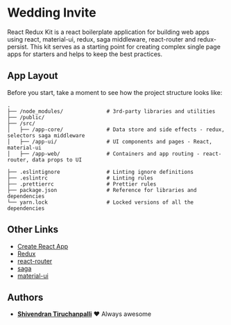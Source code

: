 # Wedding Invite

React Redux Kit is a react boilerplate application for building web apps using react, material-ui, redux, saga middleware, react-router and redux-persist. This kit serves as a starting point for creating complex single page apps for starters and helps to keep the best practices.

## App Layout

Before you start, take a moment to see how the project structure looks like:

```
.
├── /node_modules/              # 3rd-party libraries and utilities
├── /public/
├── /src/
│   ├── /app-core/              # Data store and side effects - redux, selectors saga middleware
│   ├── /app-ui/                # UI components and pages - React, material-ui
│   ├── /app-web/               # Containers and app routing - react-router, data props to UI

├── .eslintignore               # Linting ignore definitions
├── .eslintrc	                # Linting rules
├── .prettierrc	                # Prettier rules
├── package.json                # Reference for libraries and dependencies
└── yarn.lock                   # Locked versions of all the dependencies
```

## Other Links

- [Create React App](https://github.com/facebookincubator/create-react-app)
- [Redux](https://redux.js.org/docs/introduction/)
- [react-router](https://reacttraining.com/react-router/)
- [saga](https://redux-saga.js.org/docs/introduction/)
- [material-ui](http://www.material-ui.com/#/)

## Authors

- **[Shivendran Tiruchanpalli](https://github.com/tdshivendran)** ♥ Always awesome
